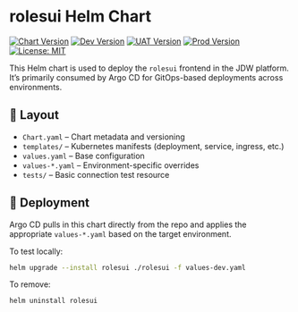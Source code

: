 # rolesui Helm Chart

[![Chart Version](https://img.shields.io/badge/dynamic/yaml?url=https%3A%2F%2Fraw.githubusercontent.com%2Fjdwillmsen%2Fjdw-apps%2Frefs%2Fheads%2Fmain%2Fcharts%2Frolesui%2FChart.yaml&query=%24.appVersion&prefix=v&label=Chart)](https://github.com/jdwillmsen/jdw-apps/blob/main/charts/rolesui/Chart.yaml)
[![Dev Version](https://img.shields.io/badge/dynamic/yaml?url=https%3A%2F%2Fraw.githubusercontent.com%2Fjdwillmsen%2Fjdw-apps%2Frefs%2Fheads%2Fmain%2Fcharts%2Frolesui%2FChart.yaml&query=%24.appVersion&prefix=v&label=Dev)](https://github.com/jdwillmsen/jdw-apps/blob/main/charts/rolesui/values-dev.yaml)
[![UAT Version](https://img.shields.io/badge/dynamic/yaml?url=https%3A%2F%2Fraw.githubusercontent.com%2Fjdwillmsen%2Fjdw-apps%2Frefs%2Fheads%2Fmain%2Fcharts%2Frolesui%2FChart.yaml&query=%24.appVersion&prefix=v&label=UAT)](https://github.com/jdwillmsen/jdw-apps/blob/main/charts/rolesui/values-uat.yaml)
[![Prod Version](https://img.shields.io/badge/dynamic/yaml?url=https%3A%2F%2Fraw.githubusercontent.com%2Fjdwillmsen%2Fjdw-apps%2Frefs%2Fheads%2Fmain%2Fcharts%2Frolesui%2Fvalues-prd.yaml&query=%24.image.tag&prefix=v&label=Prod)](https://github.com/jdwillmsen/jdw-apps/blob/main/charts/rolesui/values-prd.yaml)
[![License: MIT](https://img.shields.io/badge/License-MIT-yellow.svg)](https://opensource.org/licenses/MIT)

This Helm chart is used to deploy the `rolesui` frontend in the JDW platform. It’s primarily consumed by Argo CD for
GitOps-based deployments across environments.

## 📁 Layout

- `Chart.yaml` – Chart metadata and versioning
- `templates/` – Kubernetes manifests (deployment, service, ingress, etc.)
- `values.yaml` – Base configuration
- `values-*.yaml` – Environment-specific overrides
- `tests/` – Basic connection test resource

## 🚀 Deployment

Argo CD pulls in this chart directly from the repo and applies the appropriate `values-*.yaml` based on the target
environment.

To test locally:

```bash
helm upgrade --install rolesui ./rolesui -f values-dev.yaml
```

To remove:

```bash
helm uninstall rolesui
```
